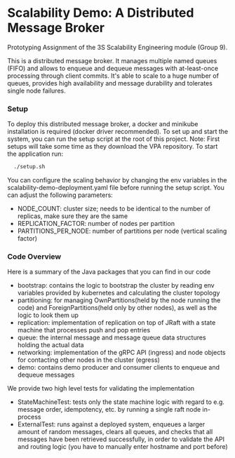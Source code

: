 # Scalability Demo: A Distributed Message Broker
Prototyping Assignment of the 3S Scalability Engineering module (Group 9).

This is a distributed message broker. It manages multiple named queues (FIFO) and allows 
to enqueue and dequeue messages with at-least-once processing through client commits.
It's able to scale to a huge number of queues, provides high availability and 
message durability and tolerates single node failures.

### Setup

To deploy this distributed message broker, a docker and minikube installation is required (docker driver recommended). 
To set up and start the system, you can run the setup script at the root of this project. Note: First setups will take 
some time as they download the VPA repository. To start the application run:

```bash
  ./setup.sh
```

You can configure the scaling behavior by changing the env variables in the scalability-demo-deployment.yaml file before running the setup script.
You can adjust the following parameters:
* NODE_COUNT: cluster size; needs to be identical to the number of replicas, make sure they are the same
* REPLICATION_FACTOR: number of nodes per partition
* PARTITIONS_PER_NODE: number of partitions per node (vertical scaling factor)

### Code Overview
Here is a summary of the Java packages that you can find in our code 

* bootstrap: contains the logic to bootstrap the cluster by reading env variables provided by kubernetes and calculating the cluster topology
* partitioning: for managing OwnPartitions(held by the node running the code) and ForeignPartitions(held only by other nodes), as well as the logic to look them up
* replication: implementation of replication on top of JRaft with a state machine that processes push and pop entries
* queue: the internal message and message queue data structures holding the actual data
* networking: implementation of the gRPC API (ingress) and node objects for contacting other nodes in the cluster (egress)
* demo: contains demo producer and consumer clients to enqueue and dequeue messages 

We provide two high level tests for validating the implementation
* StateMachineTest: tests only the state machine logic  with regard to e.g. message order, idempotency, etc. by running a single raft node in-process
* ExternalTest: runs against a deployed system, enqueues a larger amount of random messages, clears all queues, and checks that all messages have been retrieved successfully, in order to validate the API and routing logic (you have to manually enter hostname and port before)